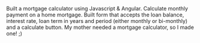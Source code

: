 Built a mortgage calculator using Javascript & Angular.
Calculate monthly payment on a home mortgage. Built form that accepts the loan balance, interest rate, loan term in years and period (either monthly or bi-monthly) and a calculate button. My mother needed a mortgage calculator, so I made one! ;)
